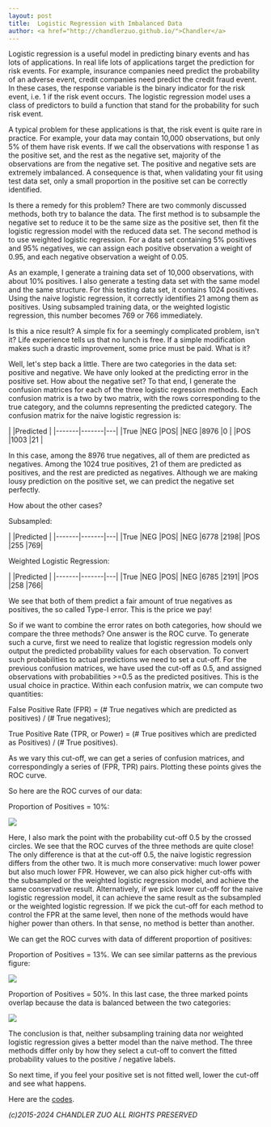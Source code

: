 ```yaml
---
layout: post
title:  Logistic Regression with Imbalanced Data
author: <a href="http://chandlerzuo.github.io/">Chandler</a>
---
```


Logistic regression is a useful model in predicting binary events and has lots of applications. In real life lots of applications target the prediction for risk events. For example, insurance companies need predict the probability of an adverse event, credit companies need predict the credit fraud event. In these cases, the response variable is the binary indicator for the risk event, i.e. 1 if the risk event occurs. The logistic regression model uses a class of predictors to build a function that stand for the probability for such risk event.

A typical problem for these applications is that, the risk event is quite rare in practice. For example, your data may contain 10,000 observations, but only 5% of them have risk events. If we call the observations with response 1 as the positive set, and the rest as the negative set, majority of the observations are from the negative set. The positive and negative sets are extremely imbalanced. A consequence is that, when validating your fit using test data set, only a small proportion in the positive set can be correctly identified.

Is there a remedy for this problem? There are two commonly discussed methods, both try to balance the data. The first method is to subsample the negative set to reduce it to be the same size as the positive set, then fit the logistic regression model with the reduced data set. The second method is to use weighted logistic regression. For a data set containing 5% positives and 95% negatives, we can assign each positive observation a weight of 0.95, and each negative observation a weight of 0.05.

As an example, I generate a training data set of 10,000 observations, with about 10% positives. I also generate a testing data set with the same model and the same structure. For this testing data set, it contains 1024 positives. Using the naive logistic regression, it correctly identifies 21 among them as positives. Using subsampled training data, or the weighted logistic regression, this number becomes 769 or 766 immediately.

Is this a nice result? A simple fix for a seemingly complicated problem, isn't it? Life experience tells us that no lunch is free. If a simple modification makes such a drastic improvement, some price must be paid. What is it?

Well, let's step back a little. There are two categories in the data set: positive and negative. We have only looked at the predicting error in the positive set. How about the negative set? To that end, I generate the confusion matrices for each of the three logistic regression methods. Each confusion matrix is a two by two matrix, with the rows corresponding to the true category, and the columns representing the predicted category. The confusion matrix for the naive logistic regression is:

|       |Predicted  |
|-------|-------|---|
|True   |NEG	|POS|
|NEG    |8976	|0  |
|POS    |1003	|21 |

In this case, among the 8976 true negatives, all of them are predicted as negatives. Among the 1024 true positives, 21 of them are predicted as positives, and the rest are predicted as negatives. Although we are making lousy prediction on the positive set, we can predict the negative set perfectly.

How about the other cases?

Subsampled:

|       |Predicted  |
|-------|-------|---|
|True   |NEG	|POS|
|NEG	|6778	|2198|
|POS	|255	|769|
      
Weighted Logistic Regression:

|       |Predicted  |
|-------|-------|---|
|True   |NEG	|POS|
|NEG	|6785	|2191|
|POS	|258	|766|

We see that both of them predict a fair amount of true negatives as positives, the so called Type-I error. This is the price we pay!

So if we want to combine the error rates on both categories, how should we compare the three methods? One answer is the ROC curve. To generate such a curve, first we need to realize that logistic regression models only output the predicted probability values for each observation. To convert such probabilities to actual predictions we need to set a cut-off. For the previous confusion matrices, we have used the cut-off as 0.5, and assigned observations with probabilities >=0.5 as the predicted positives. This is the usual choice in practice. Within each confusion matrix, we can compute two quantities:

False Positive Rate (FPR) = (# True negatives which are predicted as positives) / (# True negatives);

True Positive Rate (TPR, or Power) = (# True positives which are predicted as Positives) / (# True positives).

As we vary this cut-off, we can get a series of confusion matrices, and correspondingly a series of (FPR, TPR) pairs. Plotting these points gives the ROC curve.

So here are the ROC curves of our data:

Proportion of Positives = 10%:

![](https://dl.dropboxusercontent.com/u/72368739/blog/weightedglm/roc_10000_0.05.jpg)

Here, I also mark the point with the probability cut-off 0.5 by the crossed circles. We see that the ROC curves of the three methods are quite close! The only difference is that at the cut-off 0.5, the naive logistic regression differs from the other two. It is much more conservative: much lower power but also much lower FPR. However, we can also pick higher cut-offs with the subsampled or the weighted logistic regression model, and achieve the same conservative result. Alternatively, if we pick lower cut-off for the naive logistic regression model, it can achieve the same result as the subsampled or the weighted logistic regression. If we pick the cut-off for each method to control the FPR at the same level, then none of the methods would have higher power than others. In that sense, no method is better than another.

We can get the ROC curves with data of different proportion of positives:

Proportion of Positives = 13%. We can see similar patterns as the previous figure:

![](https://dl.dropboxusercontent.com/u/72368739/blog/weightedglm/roc_10000_0.1.jpg)

Proportion of Positives = 50%. In this last case, the three marked points overlap because the data is balanced between the two categories:

![](https://dl.dropboxusercontent.com/u/72368739/blog/weightedglm/roc_10000_0.5.jpg)

The conclusion is that, neither subsampling training data nor weighted logistic regression gives a better model than the naive method. The three methods differ only by how they select a cut-off to convert the fitted probability values to the positive / negative labels.

So next time, if you feel your positive set is not fitted well, lower the cut-off and see what happens.

Here are the [codes](https://dl.dropboxusercontent.com/u/72368739/blog/weightedglm/weightedGLM.R).

*(c)2015-2024 CHANDLER ZUO ALL RIGHTS PRESERVED*